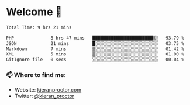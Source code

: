 # Welcome 🦘

<!--START_SECTION:waka-->

```txt
Total Time: 9 hrs 21 mins

PHP              8 hrs 47 mins   ███████████████████████▒░   93.79 %
JSON             21 mins         █░░░░░░░░░░░░░░░░░░░░░░░░   03.75 %
Markdown         7 mins          ▒░░░░░░░░░░░░░░░░░░░░░░░░   01.42 %
XML              5 mins          ▒░░░░░░░░░░░░░░░░░░░░░░░░   01.00 %
GitIgnore file   0 secs          ░░░░░░░░░░░░░░░░░░░░░░░░░   00.04 %
```

<!--END_SECTION:waka-->

### 📫 Where to find me:

-   Website: [kieranproctor.com](https://kieranproctor.com/)
-   Twitter: [@kieran_proctor](https://twitter.com/kieran_proctor)
